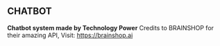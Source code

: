 ## **CHATBOT**
**Chatbot system made by Technology Power**
Credits to BRAINSHOP for their amazing API, Visit: https://brainshop.ai